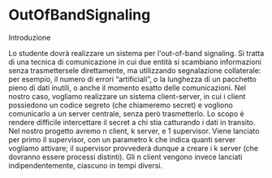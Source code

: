 # OutOfBandSignaling
Introduzione


Lo studente dovrà realizzare un sistema per l'out-of-band signaling. Si tratta di una tecnica di comunicazione
in cui due entità si scambiano informazioni senza trasmettersele direttamente, ma utilizzando segnalazione
collaterale: per esempio, il numero di errori “artificiali”, o la lunghezza di un pacchetto pieno di dati inutili, o
anche il momento esatto delle comunicazioni.
Nel nostro caso, vogliamo realizzare un sistema client-server, in cui i client possiedono un codice segreto
(che chiameremo secret) e vogliono comunicarlo a un server centrale, senza però trasmetterlo. Lo scopo è
rendere difficile intercettare il secret a chi stia catturando i dati in transito.
Nel nostro progetto avremo n client, k server, e 1 supervisor. Viene lanciato per primo il supervisor, con un
parametro k che indica quanti server vogliamo attivare; il supervisor provvederà dunque a creare i k server
(che dovranno essere processi distinti). Gli n client vengono invece lanciati indipendentemente, ciascuno in
tempi diversi. 
